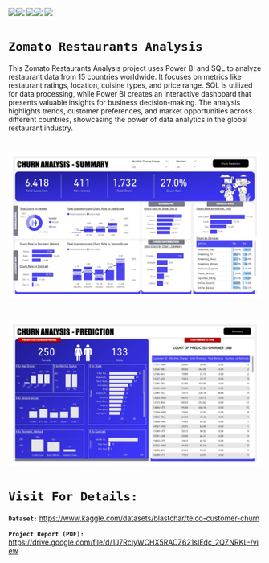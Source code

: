 <img src="https://img.shields.io/badge/build%20with-Power%20BI-yellow"><img src="https://img.shields.io/badge/-SQL-brightgreen">
<img src="https://img.shields.io/badge/-data%20analysis-blue"><img src="https://img.shields.io/badge/-project-blue">
<img src="https://img.shields.io/badge/domain-Restaurant%20Analytics%20&%20Business%20Intelligence-orange">



# **`Zomato Restaurants Analysis`** 

This Zomato Restaurants Analysis project uses Power BI and SQL to analyze restaurant data from 15 countries worldwide. It focuses on metrics like restaurant ratings, location, cuisine types, and price range. SQL is utilized for data processing, while Power BI creates an interactive dashboard that presents valuable insights for business decision-making. The analysis highlights trends, customer preferences, and market opportunities across different countries, showcasing the power of data analytics in the global restaurant industry.






#




<img align="" alt="coding" width="900" src= "https://github.com/bhushan-zade/Customer_Churn_Analysis/blob/main/Churn%20Analysis-1_page-0001.jpg">



#




<img align="" alt="coding" width="900" src= "https://github.com/bhushan-zade/Customer_Churn_Analysis/blob/main/Churn%20Analysis-2_page-0001.jpg">


#

# **`Visit For Details:`**

**`Dataset:`** https://www.kaggle.com/datasets/blastchar/telco-customer-churn

**`Project Report (PDF):`** https://drive.google.com/file/d/1J7RcIyWCHX5RACZ621sIEdc_2QZNRKL-/view
    
 
